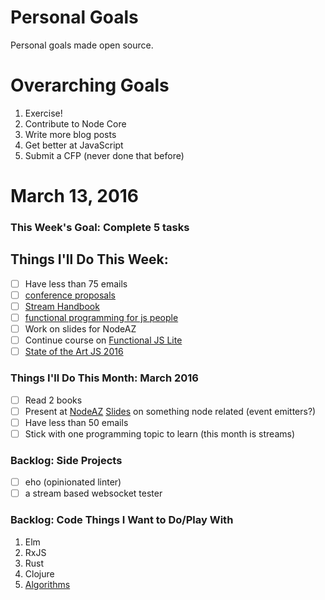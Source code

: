 Personal Goals
==============

Personal goals made open source.

# Overarching Goals
1. Exercise!
2. Contribute to Node Core
3. Write more blog posts
4. Get better at JavaScript
5. Submit a CFP (never done that before)

# March 13, 2016

### This Week's Goal: Complete 5 tasks

## Things I'll Do This Week:
- [ ] Have less than 75 emails
- [ ] [conference proposals](http://rckbt.me/2014/01/conference-proposals/)
- [ ] [Stream Handbook](https://github.com/substack/stream-handbook)
- [ ] [functional programming for js people](https://medium.com/@chetcorcos/functional-programming-for-javascript-people-1915d8775504#.asjyzlczo)
- [ ] Work on slides for NodeAZ
- [ ] Continue course on [Functional JS Lite](https://frontendmasters.com/courses/functional-js-lite/#v=mpx9vosfmi&p=0.3056)
- [ ] [State of the Art JS 2016](https://medium.com/javascript-and-opinions/state-of-the-art-javascript-in-2016-ab67fc68eb0b#.m4f974ysu)

### Things I'll Do This Month: March 2016
- [ ] Read 2 books
- [ ] Present at [NodeAZ](http://www.meetup.com/NodeAZ/) [Slides](http://www.decksetapp.com/) on something node related (event emitters?)
- [ ] Have less than 50 emails
- [ ] Stick with one programming topic to learn (this month is streams)

### Backlog: Side Projects
- [ ] eho (opinionated linter)
- [ ] a stream based websocket tester

### Backlog: Code Things I Want to Do/Play With
1. Elm
2. RxJS
3. Rust
4. Clojure
5. [Algorithms](https://www.coursera.org/learn/algorithmic-toolbox/)
